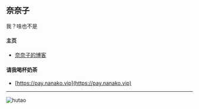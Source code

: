 ## 奈奈子

我？啥也不是


#### 主页

- [奈奈子的博客](https://blog.nanako.vip)

#### 请我喝杯奶茶

- [https://pay.nanako.vip](https://pay.nanako.vip)

---

![hutao](https://github.com/htnanako/htnanako/blob/main/img/hutao.png?raw=true)